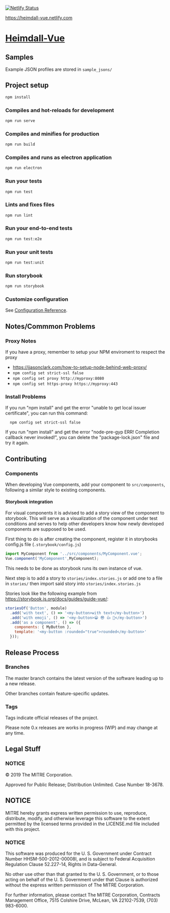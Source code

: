 [![Netlify Status](https://api.netlify.com/api/v1/badges/30bdf828-42eb-41ca-9053-8f5c7fd31e90/deploy-status)](https://app.netlify.com/sites/heimdall-vue/deploys)

https://heimdall-vue.netlify.com

# [Heimdall-Vue](https://www.github.com/mitre/heimdall-vue)

## Samples

Example JSON profiles are stored in `sample_jsons/`

## Project setup  

``` bash
npm install
```

### Compiles and hot-reloads for development  

``` bash
npm run serve
```

### Compiles and minifies for production  

``` bash
npm run build
```

### Compiles and runs as electron application  

``` bash
npm run electron
```

### Run your tests  

``` bash
npm run test
```

### Lints and fixes files  

``` bash
npm run lint
```

### Run your end-to-end tests  

``` bash
npm run test:e2e
```

### Run your unit tests  

``` bash
npm run test:unit
```

### Run storybook  

``` bash
npm run storybook
```

### Customize configuration  

See [Configuration Reference](https://cli.vuejs.org/config/).

## Notes/Commmon Problems

### Proxy Notes

If you have a proxy, remember to setup your NPM enviroment to respect the proxy
- https://jjasonclark.com/how-to-setup-node-behind-web-proxy/
- `npm config set strict-ssl false`
- `npm config set proxy http://myproxy:8080`
- `npm config set https-proxy https://myproxy:443`

### Install Problems

If you run "npm install" and get the error "unable to get local issuer certificate", you can run this command:
```
  npm config set strict-ssl false
```

If you run "npm install" and get the error "node-pre-gyp ERR! Completion callback never invoked!", you can delete the "package-lock.json" file and try it again.

## Contributing

### Components

When developing Vue components, add your component to `src/components`, following a similar style to existing components.

#### Storybook integration

For visual components it is advised to add a story view of the component to
storybook. This will serve as a visualization of the component under test
conditions and serves to help other developers know how newly developed
components are supposed to be used.

First thing to do is after creating the component, register it in storybooks config.js file (`.storybook/config.js`)

``` js
import MyComponent from '../src/components/MyComponent.vue';
Vue.component('MyComponent',MyComponent);
```

This needs to be done as storybook runs its own instance of vue.

Next step is to add a story to `stories/index.stories.js` or add one to a file in `stories/` then import said story into `stories/index.stories.js`

Stories look like the following example from https://storybook.js.org/docs/guides/guide-vue/:

``` js 
storiesOf('Button', module)
  .add('with text', () => '<my-button>with text</my-button>')
  .add('with emoji', () => '<my-button>😀 😎 👍 💯</my-button>')
  .add('as a component', () => ({
    components: { MyButton },
    template: '<my-button :rounded="true">rounded</my-button>'
  }));
```

## Release Process 

### Branches
The master branch contains the latest version of the software leading up to a new release.

Other branches contain feature-specific updates.

### Tags
Tags indicate official releases of the project.

Please note 0.x releases are works in progress (WIP) and may change at any time.

## Legal Stuff

### NOTICE

© 2019 The MITRE Corporation.  

Approved for Public Release; Distribution Unlimited. Case Number 18-3678.  

## NOTICE  

MITRE hereby grants express written permission to use, reproduce, distribute, modify, and otherwise leverage this software to the extent permitted by the licensed terms provided in the LICENSE.md file included with this project.

### NOTICE  

This software was produced for the U. S. Government under Contract Number HHSM-500-2012-00008I, and is subject to Federal Acquisition Regulation Clause 52.227-14, Rights in Data-General.  

No other use other than that granted to the U. S. Government, or to those acting on behalf of the U. S. Government under that Clause is authorized without the express written permission of The MITRE Corporation.

For further information, please contact The MITRE Corporation, Contracts Management Office, 7515 Colshire Drive, McLean, VA  22102-7539, (703) 983-6000.
